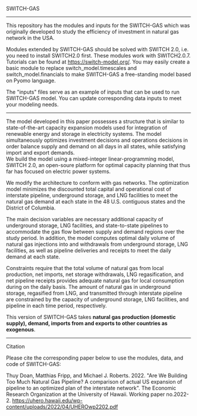 SWITCH-GAS
______________________________________________________________________________________________________________________________

This repository has the modules and inputs for the SWITCH-GAS which was originally developed to study the efficiency of investment in natural gas network in the USA.

Modules extended by SWITCH-GAS should be solved with SWITCH 2.0, i.e. you need to install SWITCH2.0 first. These modules work with SWITCH2.0.7. Tutorials can be found at https://switch-model.org/. 
You may easily create a basic module to replace switch_model.timescales and switch_model.financials to make SWITCH-GAS a free-standing model based on Pyomo language.

The "inputs" files serve as an example of inputs that can be used to run SWITCH-GAS model. You can update corresponding data inputs to meet your modeling needs.

______________________________________________________________________________________________________________________________
The model developed in this paper possesses a structure that is similar to state-of-the-art capacity expansion models used for integration of renewable energy and storage in electricity systems. 
The model simultaneously optimizes investment decisions and operations decisions in order balance supply and demand on all days in all states, while satisfying import and export demands.  
We build the model using a mixed-integer linear-programming model, SWITCH 2.0, an open-soure platform for optimal capacity planning 
that thus far has focused on electric power systems. 

We modify the architecture to conform with gas networks. The optimization model minimizes the discounted total capital and operational cost of interstate pipeline, underground storage, 
and LNG facilities to meet the natural gas demand at each state in the 48 U.S. contiguous states and the District of Columbia. 

The main decision variables are necessary additional capacity of underground storage, LNG facilities, and state-to-state pipelines to accommodate the gas flow between supply and demand regions over the study period. 
In addition, the model computes optimal daily volume of natural gas injections into and withdrawals from underground storage, LNG facilities, as well as pipeline deliveries and receipts to meet the daily demand at each state. 

Constraints require that the total volume of natural gas from local production, net imports, net storage withdrawals, LNG regasification, and net pipeline receipts provides adequate natural gas for local consumption during on the daily basis. 
The amount of natural gas in underground storage, regasified from LNG, and transmitted through interstate pipeline are constrained by the capacity of underground storage, LNG facilities, and pipeline in each time period, respectively. 

This version of SWITCH-GAS takes **natural gas production (domestic supply), demand, imports from and exports to other countries as exogenous**. 

______________________________________________________________________________________________________________________________
Citation

Please cite the corresponding paper below to use the modules, data, and code of SWITCH-GAS:

Thuy Doan, Matthias Fripp, and Michael J. Roberts. 2022. "Are We Building Too Much Natural Gas Pipeline? A comparison of actual US expansion of pipeline to an optimized plan of the interstate network". 
The Economic Research Organization at the University of Hawaii. Working paper no.2022-2. https://uhero.hawaii.edu/wp-content/uploads/2022/04/UHEROwp2202.pdf

